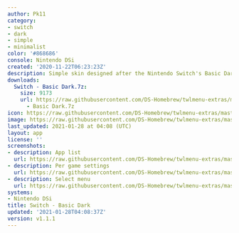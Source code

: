 ```yaml
---
author: Pk11
category:
- switch
- dark
- simple
- minimalist
color: '#868686'
console: Nintendo DSi
created: '2020-11-22T06:23:23Z'
description: Simple skin designed after the Nintendo Switch's Basic Dark theme
downloads:
  Switch - Basic Dark.7z:
    size: 9173
    url: https://raw.githubusercontent.com/DS-Homebrew/twlmenu-extras/master/_nds/TWiLightMenu/dsimenu/themes/Switch
      - Basic Dark.7z
icon: https://raw.githubusercontent.com/DS-Homebrew/twlmenu-extras/master/_nds/TWiLightMenu/dsimenu/themes/meta/Switch%20-%20Basic%20Dark/icon.png
image: https://raw.githubusercontent.com/DS-Homebrew/twlmenu-extras/master/_nds/TWiLightMenu/dsimenu/themes/meta/Switch%20-%20Basic%20Dark/icon.png
last_updated: 2021-01-28 at 04:08 (UTC)
layout: app
license: ''
screenshots:
- description: App list
  url: https://raw.githubusercontent.com/DS-Homebrew/twlmenu-extras/master/_nds/TWiLightMenu/dsimenu/themes/meta/Switch%20-%20Basic%20Dark/screenshots/app-list.png
- description: Per game settings
  url: https://raw.githubusercontent.com/DS-Homebrew/twlmenu-extras/master/_nds/TWiLightMenu/dsimenu/themes/meta/Switch%20-%20Basic%20Dark/screenshots/per-game-settings.png
- description: Select menu
  url: https://raw.githubusercontent.com/DS-Homebrew/twlmenu-extras/master/_nds/TWiLightMenu/dsimenu/themes/meta/Switch%20-%20Basic%20Dark/screenshots/select-menu.png
systems:
- Nintendo DSi
title: Switch - Basic Dark
updated: '2021-01-28T04:08:37Z'
version: v1.1.1
---
```

